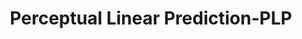 ---
title: "Perceptual Linear Prediction-PLP"

categories: ['']

tags: ['Perceptual', 'Linear', 'Prediction', 'PLP']

arwords: 'التنبؤ الخطي اﻹدراكية'

arexps: []

enwords: ['Perceptual Linear Prediction-PLP']

enexps: []

arlexicons: 'ن'

enlexicons: 'P'

authors: ['Ruqayya Roshdy']

translators: ['X']

citations: 'تطبيقات أساسية في المعالجة الآلية للغة العربية'

sources: 'مركز الملك عبدالله بن عبدالعزيز الدولي لخدمة اللغة العربية'

slug: ""
---